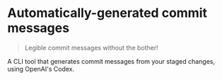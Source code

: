 # Automatically-generated commit messages

> Legible commit messages without the bother!

A CLI tool that generates commit messages from your staged changes, using OpenAI's Codex.
